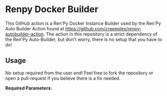 # Renpy Docker Builder
This GitHub action is a Ren'Py Docker Instance Builder used by the Ren'Py Auto Builder Action found at https://github.com/creeeples/renpy-autobuilder-action.
The action in this repository is a strict dependency of the Ren'Py Auto-Builder, but don't worry, there is no setup that you have to do!

## Usage
No setup required from the user end! Feel free to fork the repository or open a pull-request if you believe there is a fix needed.

**Required Parameters:**
